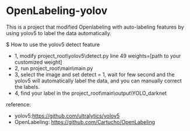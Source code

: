 # OpenLabeling-yolov

This is a project that modified Openlabeling with auto-labeling features by using yolov5 to label the data automatically.

$ How to use the yolov5 detect feature 
+ 1, modify project_root\yolov5\detect.py line 49 weights=[path to your customized weight]
+ 2, run project_root\main\main.py
+ 3, select the image and set detect = 1, wait for few second and the yolov5 will automatically label the data, and you can manually correct the labels.
+ 4, find your label in the project_root\main\output\YOLO_darknet

reference:
+ yolov5:https://github.com/ultralytics/yolov5
+ OpenLabeling: https://github.com/Cartucho/OpenLabeling
